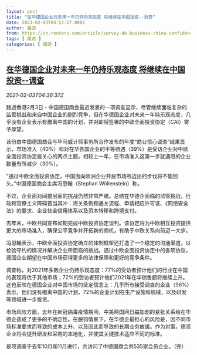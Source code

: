 ```yaml
---
layout: post
title: "在华德国企业对未来一年仍持乐观态度 将继续在中国投资--调查"
date: 2021-02-03T04:53:17.000Z
author: 路透
from: https://cn.reuters.com/article/survey-de-business-china-confidence-0203-idCNKBS2A30FY
tags: [ 路透 ]
categories: [ 路透 ]
---
```

<!--1612327997000-->
[在华德国企业对未来一年仍持乐观态度 将继续在中国投资--调查](https://cn.reuters.com/article/survey-de-business-china-confidence-0203-idCNKBS2A30FY)
------

<div>
<div><i>2021-02-03T04:36:37Z</i></div><p>路透香港2月3日 - 中国德国商会最近发表的一项调查显示，尽管继续面临复杂的监管挑战和来自中国企业的剧烈竞争，但在华德国企业对未来一年持乐观态度，几乎没有企业表示有撤离中国的计划，并对即将签署的中欧全面投资协定（CAI）寄予厚望。</p><p>该份由中国德国商会与毕马威计师事务所合作发布的年度“商业信心调查”结果显示，市场准入（40%）和对在华各国企业的平等待遇（39%）是受访企业对中欧全面投资协定最关心的两点主题。相较上一年，在市场准入这第一步就遇阻的企业数量有所减少（30%）。</p><p>“通过中欧全面投资协定，中国面向欧洲企业开放市场所迈出的步伐将不能回头。”中国德国商会主席冯思翰（Stephan Wöllenstein）称。</p><p>不过，企业面对间接层面的挑战仍然非常严峻。总结在华德企面临的监管挑战，行政和官僚主义障碍首当其冲：海关条例和通关流程、申请相应许可证、《网络安全法》的要求、企业社会信用体系以及资本转移和跨境支付。</p><p>去年末，中欧共同宣布如期完成中欧投资协定谈判。该协定将为中欧相互投资提供更大的市场准入，确保公平竞争并开拓新的商机，有助于中欧关系向前迈一大步。</p><p>冯思翰表示，中欧全面投资协定确立的体制框架还打造了一个稳定的沟通渠道，以检验守约的情况并解决企业所面临的挑战。通过中欧全面投资协定中的各项协议，德国企业期望在中国市场获得更多的法律保障和更好的竞争条件。</p><p>调查称，对2021年多数企业仍持乐观态度：77%的受访者预计他们的行业在中国的表现将优于其他市场；72%的受访者预计他们2021年在华销售额将继续上升。这也反映在德国企业对中国市场的坚定信念上：几乎所有接受调查的企业（96%）表示，他们没有撤离中国的计划，72%的企业计划在生产设施和机械，以及研发等领域进一步投资。</p><p>市场风险方面，去年在新冠病毒疫情期间，中美两国间日益加剧的紧张关系给在华德企造成了更多的不确定性。在脱钩情景下，在华德企最担心的风险是，因不同市场标准要求而导致的成本上升、以及因此而导致的长期业务放缓。作为对策，德资企业将会提升研发和采购的本地化，并使其关键技术适应不同的标准。</p><p>是项调查于去年10月和11月进行，共访问了中德国商会共535家会员企业。（完）</p>
</div>
